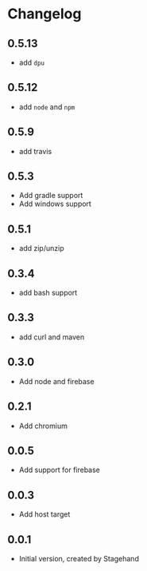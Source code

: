 # Changelog

## 0.5.13

- add `dpu`

## 0.5.12

- add `node` and `npm`

## 0.5.9

- add travis

## 0.5.3

- Add gradle support
- Add windows support

## 0.5.1

- add zip/unzip

## 0.3.4

- add bash support

## 0.3.3

- add curl and maven

## 0.3.0

- Add node and firebase

## 0.2.1

- Add chromium

## 0.0.5

- Add support for firebase

## 0.0.3

- Add host target

## 0.0.1

- Initial version, created by Stagehand

